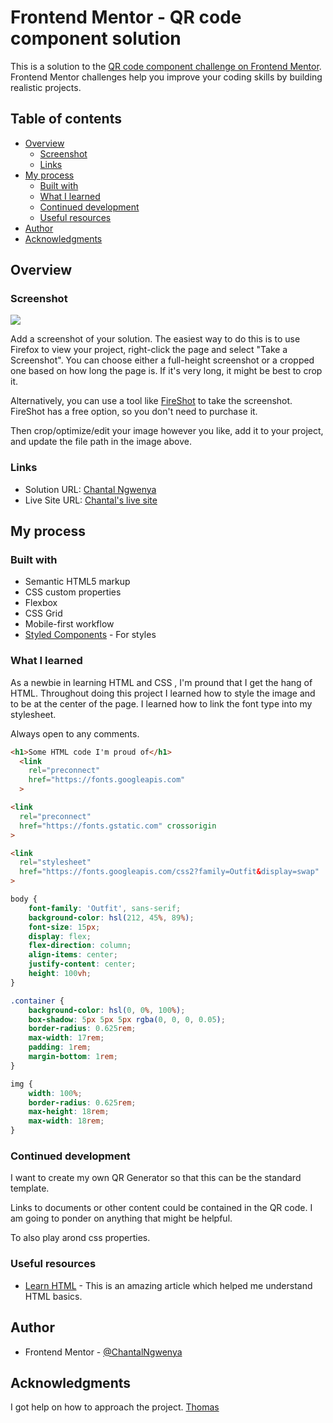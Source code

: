 # Frontend Mentor - QR code component solution

This is a solution to the [QR code component challenge on Frontend Mentor](https://www.frontendmentor.io/challenges/qr-code-component-iux_sIO_H). Frontend Mentor challenges help you improve your coding skills by building realistic projects. 

## Table of contents

- [Overview](#overview)
  - [Screenshot](#screenshot)
  - [Links](#links)
- [My process](#my-process)
  - [Built with](#built-with)
  - [What I learned](#what-i-learned)
  - [Continued development](#continued-development)
  - [Useful resources](#useful-resources)
- [Author](#author)
- [Acknowledgments](#acknowledgments)


## Overview

### Screenshot

![](./screenshot.jpg)

Add a screenshot of your solution. The easiest way to do this is to use Firefox to view your project, right-click the page and select "Take a Screenshot". You can choose either a full-height screenshot or a cropped one based on how long the page is. If it's very long, it might be best to crop it.

Alternatively, you can use a tool like [FireShot](https://getfireshot.com/) to take the screenshot. FireShot has a free option, so you don't need to purchase it. 

Then crop/optimize/edit your image however you like, add it to your project, and update the file path in the image above.


### Links

- Solution URL: [Chantal Ngwenya](https://github.com/ChantalNgwenya)
- Live Site URL: [Chantal's live site](http://127.0.0.1:5501/index.html)

## My process

### Built with

- Semantic HTML5 markup
- CSS custom properties
- Flexbox
- CSS Grid
- Mobile-first workflow
- [Styled Components](https://styled-components.com/) - For styles

### What I learned

As a newbie in learning HTML and CSS , I'm pround that I get the hang of HTML. 
Throughout doing this project I learned how to style the image and to be at the center of the page. 
I learned how to link the font type into my stylesheet.

Always open to any comments.

```html
<h1>Some HTML code I'm proud of</h1>
  <link 
    rel="preconnect" 
    href="https://fonts.googleapis.com"
  >

<link
  rel="preconnect" 
  href="https://fonts.gstatic.com" crossorigin
>

<link
  rel="stylesheet"
  href="https://fonts.googleapis.com/css2?family=Outfit&display=swap" 
>
```
```css
body {
    font-family: 'Outfit', sans-serif;
	background-color: hsl(212, 45%, 89%);
	font-size: 15px;
	display: flex;
	flex-direction: column;
	align-items: center;
	justify-content: center;
	height: 100vh;
}

.container {
	background-color: hsl(0, 0%, 100%);
	box-shadow: 5px 5px 5px rgba(0, 0, 0, 0.05);
	border-radius: 0.625rem;
	max-width: 17rem;
	padding: 1rem;
	margin-bottom: 1rem;
}

img {
	width: 100%;
	border-radius: 0.625rem;
	max-height: 18rem;
	max-width: 18rem;
}
```

### Continued development

I want to create my own QR Generator so that this can be the standard template.

Links to documents or other content could be contained in the QR code. I am going to ponder on anything that might be helpful.

To also play arond css properties.

### Useful resources

- [Learn HTML](https://developer.mozilla.org/en-US/docs/Learn/HTML/Tables/Basics) - This is an amazing article which helped me understand HTML basics.


## Author

- Frontend Mentor - [@ChantalNgwenya](https://www.frontendmentor.io/profile/ChantalNgwenya)


## Acknowledgments

I got help on how to approach the project.
[Thomas](https://youtu.be/JFyMWwOxHYM?si=VlTKqYgJspuweGd7)

